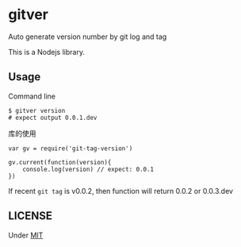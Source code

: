 # gitver
Auto generate version number by git log and tag

This is a Nodejs library.

## Usage

Command line

```
$ gitver version
# expect output 0.0.1.dev
```

库的使用

```
var gv = require('git-tag-version')

gv.current(function(version){
    console.log(version) // expect: 0.0.1
})
```

If recent `git tag` is v0.0.2, then function will return 0.0.2 or 0.0.3.dev

## LICENSE
Under [MIT](LICENSE)
